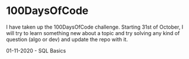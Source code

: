 # 100DaysOfCode

I have taken up the 100DaysOfCode challenge.
Starting 31st of October, I will try to learn something new about a topic and try solving any kind of question (algo or dev) and update the repo with it.

01-11-2020 - SQL Basics
